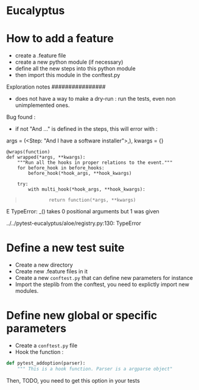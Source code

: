 Eucalyptus
=============

# How to add a feature

- create a .feature file
- create a new python module (if necessary)
- define all the new steps into this python module
- then import this module in the conftest.py

Exploration notes
################

- does not have a way to make a dry-run : run the tests, even non unimplemented ones.




Bug found :
- if not "And ..." is defined in the steps, this will error with :

args = (<Step: "And I have a software installer">,), kwargs = {}

    @wraps(function)
    def wrapped(*args, **kwargs):
        """Run all the hooks in proper relations to the event."""
        for before_hook in before_hooks:
            before_hook(*hook_args, **hook_kwargs)

        try:
            with multi_hook(*hook_args, **hook_kwargs):
>               return function(*args, **kwargs)
E               TypeError: _() takes 0 positional arguments but 1 was given

../../pytest-eucalyptus/aloe/registry.py:130: TypeError


# Define a new test suite

- Create a new directory
- Create new .feature files in it
- Create a new `conftest.py` that can define new parameters for instance
- Import the steplib from the conftest, you need to explictly import new modules.

# Define new global or specific parameters

- Create a `conftest.py` file
- Hook the function :
```python
def pytest_addoption(parser):
    """ This is a hook function. Parser is a argparse object"
```

Then, TODO, you need to get this option in your tests